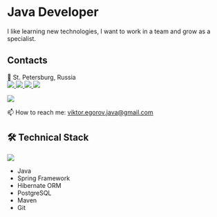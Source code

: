 <h1>Java Developer</h1>
<p>
I like learning new technologies, I want to work in a team and grow as a specialist.

<h2>Contacts</h2>
<p>
📍 St. Petersburg, Russia
<br>
<a href="https://github.com/remowilliamsss/">
    <img src="https://skillicons.dev/icons?i=github&theme=dark"/>
<a/>
<a href="https://www.linkedin.com/in/viktor-egorov/">
    <img src="https://skillicons.dev/icons?i=linkedin&theme=dark"/>
<a/>
<a href="https://twitter.com/viktor_egorovvv">
    <img src="https://skillicons.dev/icons?i=twitter&theme=dark"/>
<a href="https://www.instagram.com/remo_williamsss">
    <img src="https://skillicons.dev/icons?i=instagram&theme=dark"/>
<a/>
<p>
<a href="https://t.me/remo_williamsss">
    <img src="https://img.shields.io/badge/Telegram-2CA5E0?style=for-the-badge&logo=telegram&logoColor=white"/>
</a>
<p>
📫 How to reach me: <a href='mailto:viktor.egorov.java@gmail.com'>viktor.egorov.java@gmail.com</a>
<p>

## 🛠 Technical Stack

<p>
  <a href="https://skillicons.dev">
    <img src="https://skillicons.dev/icons?i=java,spring,hibernate,postgresql,maven,git" />
  </a>
</p>

*   Java
*   Spring Framework
*   Hibernate ORM
*   PostgreSQL
*   Maven
*   Git
